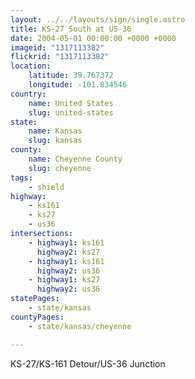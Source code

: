 ```yaml
---
layout: ../../layouts/sign/single.astro
title: KS-27 South at US-36
date: 2004-05-01 00:00:00 +0000 +0000
imageid: "1317113382"
flickrid: "1317113382"
location:
    latitude: 39.767372
    longitude: -101.834546
country:
    name: United States
    slug: united-states
state:
    name: Kansas
    slug: kansas
county:
    name: Cheyenne County
    slug: cheyenne
tags:
    - shield
highway:
    - ks161
    - ks27
    - us36
intersections:
    - highway1: ks161
      highway2: ks27
    - highway1: ks161
      highway2: us36
    - highway1: ks27
      highway2: us36
statePages:
    - state/kansas
countyPages:
    - state/kansas/cheyenne

---
```

KS-27/KS-161 Detour/US-36 Junction